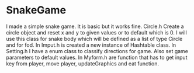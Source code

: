 # SnakeGame
I made a simple snake game. It is basic but it works fine.
Circle.h Create a circle object and reset x and y to given values or to default which is 0. I will use this class for snake body which will be defined as a list of type Circle
and for fod.
In Imput.h is created a new instance of Hashtable class.
In Setting.h I have a enum class to classify directions for game. Also set game parameters to default values.
In Myform.h are function that has to get input key from player, move player, updateGraphics and eat function.

